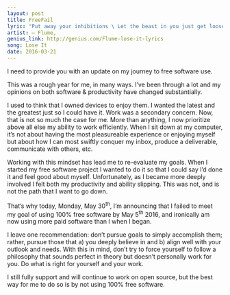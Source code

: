 ```yaml
--- 
layout: post 
title: FreeFail
lyric: "Put away your inhibitions \ Let the beast in you just get loose"
artist: — Flume,
genius_link: http://genius.com/Flume-lose-it-lyrics
song: Lose It
date: 2016-03-21
---
```

I need to provide you with an update on my journey to free software use.

This was a rough year for me, in many ways. I’ve been through a lot and my opinions on both software & productivity have changed substantially.

I used to think that I owned devices to enjoy them. I wanted the latest and the greatest just so I could have it. Work was a secondary concern. Now, that is not so much the case for me. More than anything, I now prioritize above all else my ability to work efficiently. When I sit down at my computer, it’s not about having the most pleasureable experience or enjoying myself but about how I can most swiftly conquer my inbox, produce a deliverable, communicate with others, etc.

Working with this mindset has lead me to re-evaluate my goals. When I started my free software project I wanted to do it so that I could say I’d done it and feel good about myself. Unfortunately, as I became more deeply involved I felt both my productivity and ability slipping. This was not, and is not the path that I want to go down.

That’s why today, Monday, May 30<sup>th</sup>, I’m announcing that I failed to meet my goal of using 100% free software by May 5<sup>th</sup> 2016, and ironically am now using more paid software than I when I began.

I leave one recommendation: don’t pursue goals to simply accomplish them; rather, pursue those that a) you deeply believe in and b) align well with your outlook and needs. With this in mind, don’t try to force yourself to follow a philosophy that sounds perfect in theory but doesn’t personally work for you. Do what is right for yourself and your work.

I still fully support and will continue to work on open source, but the best way for me to do so is by not using 100% free software.
